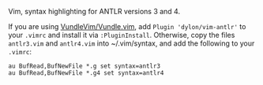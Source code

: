 Vim, syntax highlighting for ANTLR versions 3 and 4.

If you are using [VundleVim/Vundle.vim](https://github.com/VundleVim/Vundle.vim), add `Plugin 'dylon/vim-antlr'` to your `.vimrc` and install it via `:PluginInstall`.  Otherwise, copy the files `antlr3.vim` and `antlr4.vim` into ~/.vim/syntax, and add the following to your `.vimrc`:
```vim
au BufRead,BufNewFile *.g set syntax=antlr3
au BufRead,BufNewFile *.g4 set syntax=antlr4
```
